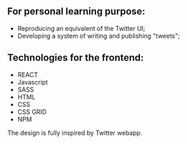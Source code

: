 ## For personal learning purpose:

- Reproducing an equivalent of the Twitter UI;
- Developing a system of writing and publishing "tweets";


## Technologies for the frontend:

- REACT
- Javascript
- SASS
- HTML
- CSS
- CSS GRID
- NPM

The design is fully inspired by Twitter webapp. 